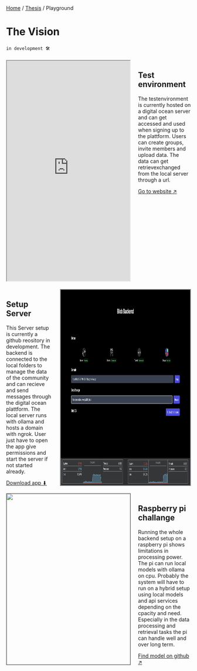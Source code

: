 <div class="breadcrumb">
    <a href="/">Home</a> <span class="breadcrumb-separator">/</span> 
    <a href="/MDEF_Docmentation/thesis">Thesis</a> <span class="breadcrumb-separator">/</span> 
    <span>Playground</span>
</div>

# The Vision

`in development 🛠️`



<div style="display:flex; gap:20px; margin-top:20px">
    <iframe 
        src="https://blob-7z6z9.ondigitalocean.app/knowledgebase.html" 
        width="70%" 
        height="600px" 
        frameborder="2px"
        border-color="black"
        allowfullscreen>
    </iframe>
    <div style="width:30%;">
        <h2>Test environment</h2>
        <p>The testenvironment is currently hosted on a digital ocean server and can get accessed and used when signing up to the plattform. Users can create groups, invite members and upload data. The data can get retrievexchanged from the local server through a url.</p>
        <a href="https://blob-7z6z9.ondigitalocean.app/" target="_blank" class="social-link">
            Go to website ↗
        </a>
    </div>
</div>
<div style="display:flex; gap:20px; margin-top:20px">
    <div style="width:30%;">
        <h2>Setup Server</h2>
        <p>This Server setup is currently a github reository in development. The backend is connected to the local folders to manage the data of the community and can recieve and send messages through the digital ocean plattform. The local server runs with ollama and hosts a domain with ngrok. User just have to open the app give permissions and start the server if not started already.</p>
        <a href="https://blob-7z6z9.ondigitalocean.app/" target="_blank" class="social-link">
            Download app ⬇
        </a>
    </div>
    <img src="../../images/Thesis/Backend.png" style="width:70%; border: 2px solid grey">
</div>

<div style="display:flex; gap:20px; margin-top:20px">
    <img src="../../images/Thesis/RasbpiPlan.png" style="width:70%; border: 2px solid grey">
    <div style="width:30%;">
        <h2>Raspberry pi challange</h2>
        <p>Running the whole backend setup on a raspberry pi shows limitations in processing power. The pi can run local models with ollama on cpu. Probably the system will have to run on a hybrid setup using local models and api services depending on the cpacity and need. Especially in the data processing and retrieval tasks the pi can handle well and over long term.</p>
        <a href="https://github.com/marius-schairer" target="_blank" class="social-link">
            Find model on github ↗
        </a>
    </div>
</div>


